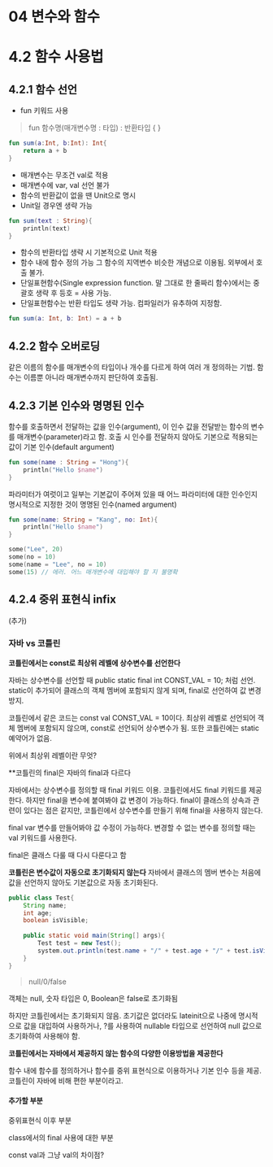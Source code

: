 # 04 변수와 함수
# 4.2 함수 사용법
## 4.2.1 함수 선언
* fun 키워드 사용
> fun 함수명(매개변수명 : 타입) : 반환타입 { }
```kotlin
fun sum(a:Int, b:Int): Int{
    return a + b
}
```
* 매개변수는 무조건 val로 적용
* 매개변수에 var, val 선언 불가
* 함수의 반환값이 없을 땐 Unit으로 명시
* Unit일 경우엔 생략 가능
```kotlin
fun sum(text : String){
    println(text)
}
```
* 함수의 반환타입 생략 시 기본적으로 Unit 적용
* 함수 내에 함수 정의 가능
그 함수의 지역변수 비슷한 개념으로 이용됨. 외부에서 호출 불가. 
* 단일표현함수(Single expression function. 말 그대로 한 줄짜리 함수)에서는 중괄호 생략 후 등호 = 사용 가능. 
* 단일표현함수는 반환 타입도 생략 가능. 컴파일러가 유추하여 지정함.
```kotlin
fun sum(a: Int, b: Int) = a + b
```

## 4.2.2 함수 오버로딩
같은 이름의 함수를 매개변수의 타입이나 개수를 다르게 하여 여러 개 정의하는 기법. 함수는 이름뿐 아니라 매개변수까지 판단하여 호출됨.

## 4.2.3 기본 인수와 명명된 인수
함수를 호출하면서 전달하는 값을 인수(argument), 이 인수 값을 전달받는 함수의 변수를 매개변수(parameter)라고 함.
호출 시 인수를 전달하지 않아도 기본으로 적용되는 값이 기본 인수(default argument)
```kotlin
fun some(name : String = "Hong"){
    println("Hello $name")
}
```

파라미터가 여럿이고 일부는 기본값이 주어져 있을 때 어느 파라미터에 대한 인수인지 명시적으로 지정한 것이 명명된 인수(named argument)
```kotlin
fun some(name: String = "Kang", no: Int){
    println("Hello $name")
}

some("Lee", 20)
some(no = 10)
some(name = "Lee", no = 10)
some(15) // 에러. 어느 매개변수에 대입해야 할 지 불명확
```

## 4.2.4 중위 표현식 infix

(추가)

### 자바 vs 코틀린
**코틀린에서는 const로 최상위 레벨에 상수변수를 선언한다**

자바는 상수변수를 선언할 때 public static final int CONST_VAL = 10; 처럼 선언. static이 추가되어 클래스의 객체 멤버에 포함되지 않게 되며, final로 선언하여 값 변경 방지. 

코틀린에서 같은 코드는 const val CONST_VAL = 10이다. 최상위 레벨로 선언되어 객체 멤버에 포함되지 않으며, const로 선언되어 상수변수가 됨. 또한 코틀린에는 static 예약어가 없음. 

위에서 최상위 레벨이란 무엇?

**코틀린의 final은 자바의 final과 다르다

자바에서는 상수변수를 정의할 때 final 키워드 이용. 코틀린에서도 final 키워드를 제공한다. 하지만 final을 변수에 붙여봐야 값 변경이 가능하다. final이 클래스의 상속과 관련이 있다는 점은 같지만, 코틀린에서 상수변수를 만들기 위해 final을 사용하지 않는다.

final var 변수를 만들어봐야 값 수정이 가능하다. 변경할 수 없는 변수를 정의할 때는 val 키워드를 사용한다. 

final은 클래스 다룰 때 다시 다룬다고 함

**코틀린은 변수값이 자동으로 초기화되지 않는다**
자바에서 클래스의 멤버 변수는 처음에 값을 선언하지 않아도 기본값으로 자동 초기화된다.
```java
public class Test{
    String name;
    int age;
    boolean isVisible;
    
    public static void main(String[] args){
        Test test = new Test();
        system.out.println(test.name + "/" + test.age + "/" + test.isVisible)
    }
}
```
> null/0/false  

객체는 null, 숫자 타입은 0, Boolean은 false로 초기화됨

하지만 코틀린에서는 초기화되지 않음. 초기값은 없더라도 lateinit으로 나중에 명시적으로 값을 대입하여 사용하거나, ?를 사용하여 nullable 타입으로 선언하여 null 값으로 초기화하여 사용해야 함.

**코틀린에서는 자바에서 제공하지 않는 함수의 다양한 이용방법을 제공한다**

함수 내에 함수를 정의하거나 함수를 중위 표현식으로 이용하거나 기본 인수 등을 제공. 코틀린이 자바에 비해 편한 부분이라고.  

#### 추가할 부분
중위표현식 이후 부분

class에서의 final 사용에 대한 부분 

const val과 그냥 val의 차이점?


